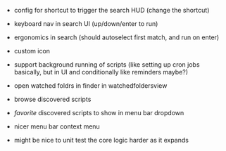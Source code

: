 - config for shortcut to trigger the search HUD (change the shortcut)
- keyboard nav in search UI (up/down/enter to run)
- ergonomics in search (should autoselect first match, and run on enter)
- custom icon
- support background running of scripts (like setting up cron jobs basically, but in UI and conditionally like reminders maybe?)
- open watched foldrs in finder in watchedfoldersview
- browse discovered scripts
- _favorite_ discovered scripts to show in menu bar dropdown
- nicer menu bar context menu

- might be nice to unit test the core logic harder as it expands
